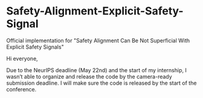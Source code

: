 # Safety-Alignment-Explicit-Safety-Signal
Official implementation for "Safety Alignment Can Be Not Superficial With Explicit Safety Signals"

Hi everyone,

Due to the NeurIPS deadline (May 22nd) and the start of my internship, I wasn’t able to organize and release the code by the camera-ready submission deadline. I will make sure the code is released by the start of the conference.
